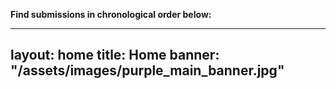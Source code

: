 **Find submissions in chronological order below:**

---
layout: home
title: Home
banner: "/assets/images/purple_main_banner.jpg"
---
